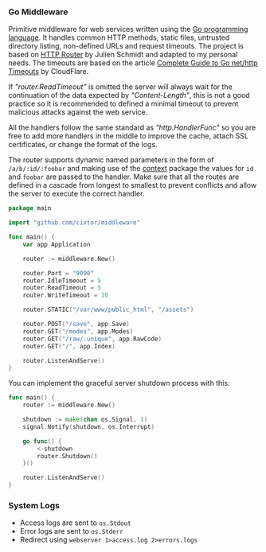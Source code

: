 ### Go Middleware

Primitive middleware for web services written using the [Go programming language](https://golang.org/). It handles common HTTP methods, static files, untrusted directory listing, non-defined URLs and request timeouts. The project is based on [HTTP Router](https://github.com/julienschmidt/httprouter) by Julien Schmidt and adapted to my personal needs. The timeouts are based on the article [Complete Guide to Go net/http Timeouts](https://blog.cloudflare.com/the-complete-guide-to-golang-net-http-timeouts/) by CloudFlare.

If _"router.ReadTimeout"_ is omitted the server will always wait for the continuation of the data expected by _"Content-Length"_, this is not a good practice so it is recommended to defined a minimal timeout to prevent malicious attacks against the web service.

All the handlers follow the same standard as _"http.HandlerFunc"_ so you are free to add more handlers in the middle to improve the cache, attach SSL certificates, or change the format of the logs.

The router supports dynamic named parameters in the form of `/a/b/:id/:foobar` and making use of the [context](https://golang.org/pkg/context/) package the values for `id` and `foobar` are passed to the handler. Make sure that all the routes are defined in a cascade from longest to smallest to prevent conflicts and allow the server to execute the correct handler.

```go
package main

import "github.com/cixtor/middleware"

func main() {
    var app Application

    router := middleware.New()

    router.Port = "9090"
    router.IdleTimeout = 5
    router.ReadTimeout = 5
    router.WriteTimeout = 10

    router.STATIC("/var/www/public_html", "/assets")

    router.POST("/save", app.Save)
    router.GET("/modes", app.Modes)
    router.GET("/raw/:unique", app.RawCode)
    router.GET("/", app.Index)

    router.ListenAndServe()
}
```

You can implement the graceful server shutdown process with this:

```go
func main() {
    router := middleware.New()

    shutdown := make(chan os.Signal, 1)
    signal.Notify(shutdown, os.Interrupt)

    go func() {
        <-shutdown
        router.Shutdown()
    }()

    router.ListenAndServe()
}
```

### System Logs

* Access logs are sent to `os.Stdout`
* Error logs are sent to `os.Stderr`
* Redirect using `webserver 1>access.log 2>errors.logs`
